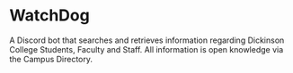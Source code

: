# WatchDog
A Discord bot that searches and retrieves information regarding Dickinson College Students, Faculty and Staff. All information is open knowledge via the Campus Directory.
